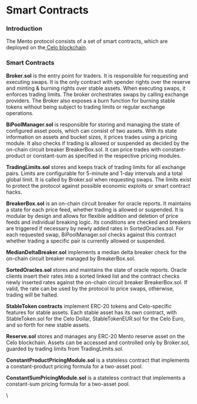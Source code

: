 # Smart Contracts

### Introduction

The Mento protocol consists of a set of smart contracts, which are deployed on the[ Celo blockchain](https://celo.org/).

### Smart Contracts

**Broker.sol** is the entry point for traders. It is responsible for requesting and executing swaps. It is the only contract with spender rights over the reserve and minting & burning rights over stable assets. When executing swaps, it enforces trading limits. The broker orchestrates swaps by calling exchange providers. The Broker also exposes a burn function for burning stable tokens without being subject to trading limits or regular exchange operations.

**BiPoolManager.sol** is responsible for storing and managing the state of configured asset pools, which can consist of two assets. With its state information on assets and bucket sizes, it prices trades using a pricing module. It also checks if trading is allowed or suspended as decided by the on-chain circuit breaker BreakerBox.sol. It can price trades with constant-product or constant-sum as specified in the respective pricing modules.

**TradingLimits.sol** stores and keeps track of trading limits for all exchange pairs. Limits are configurable for 5-minute and 1-day intervals and a total global limit. It is called by Broker.sol when requesting swaps. The limits exist to protect the protocol against possible economic exploits or smart contract hacks.

**BreakerBox.sol** is an on-chain circuit breaker for oracle reports. It maintains a state for each price feed, whether trading is allowed or suspended. It is modular by design and allows for flexible addition and deletion of price feeds and individual breaking logic. Its conditions are checked and breakers are triggered if necessary by newly added rates in SortedOracles.sol. For each requested swap, BiPoolManager.sol checks against this contract whether trading a specific pair is currently allowed or suspended.

**MedianDeltaBreaker.sol** implements a median delta breaker check for the on-chain circuit breaker managed by BreakerBox.sol.

**SortedOracles.sol** stores and maintains the state of oracle reports. Oracle clients insert their rates into a sorted linked list and the contract checks newly inserted rates against the on-chain circuit breaker BreakerBox.sol. If valid, the rate can be used by the protocol to price swaps, otherwise, trading will be halted.

**StableToken contracts** implement ERC-20 tokens and Celo-specific features for stable assets. Each stable asset has its own contract, with StableToken.sol for the Celo Dollar, StableTokenEUR.sol for the Celo Euro, and so forth for new stable assets.

**Reserve.sol** stores and manages any ERC-20 Mento reserve asset on the Celo blockchain. Assets can be accessed and controlled only by Broker.sol, guarded by trading limits from TradingLimits.sol.

**ConstantProductPricingModule.sol** is a stateless contract that implements a constant-product pricing formula for a two-asset pool.

**ConstantSumPricingModule.sol** is a stateless contract that implements a constant-sum pricing formula for a two-asset pool.

\
